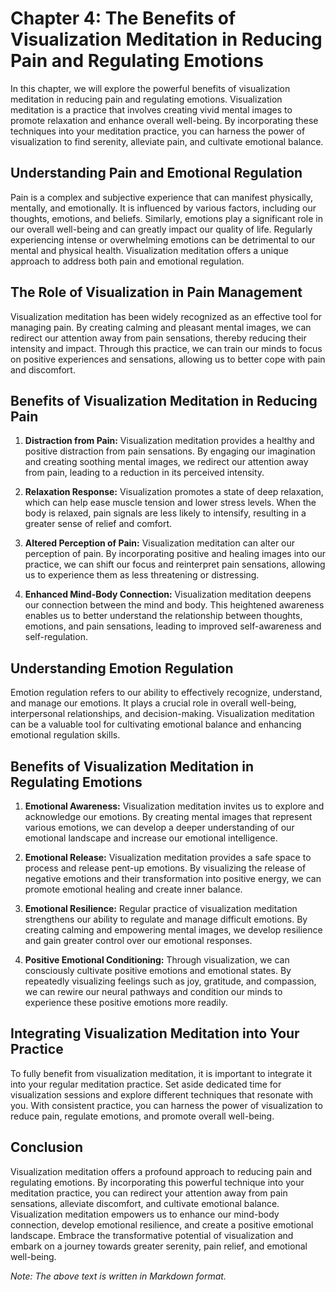 Chapter 4: The Benefits of Visualization Meditation in Reducing Pain and Regulating Emotions
============================================================================================

In this chapter, we will explore the powerful benefits of visualization meditation in reducing pain and regulating emotions. Visualization meditation is a practice that involves creating vivid mental images to promote relaxation and enhance overall well-being. By incorporating these techniques into your meditation practice, you can harness the power of visualization to find serenity, alleviate pain, and cultivate emotional balance.

Understanding Pain and Emotional Regulation
-------------------------------------------

Pain is a complex and subjective experience that can manifest physically, mentally, and emotionally. It is influenced by various factors, including our thoughts, emotions, and beliefs. Similarly, emotions play a significant role in our overall well-being and can greatly impact our quality of life. Regularly experiencing intense or overwhelming emotions can be detrimental to our mental and physical health. Visualization meditation offers a unique approach to address both pain and emotional regulation.

The Role of Visualization in Pain Management
--------------------------------------------

Visualization meditation has been widely recognized as an effective tool for managing pain. By creating calming and pleasant mental images, we can redirect our attention away from pain sensations, thereby reducing their intensity and impact. Through this practice, we can train our minds to focus on positive experiences and sensations, allowing us to better cope with pain and discomfort.

Benefits of Visualization Meditation in Reducing Pain
-----------------------------------------------------

1. **Distraction from Pain:** Visualization meditation provides a healthy and positive distraction from pain sensations. By engaging our imagination and creating soothing mental images, we redirect our attention away from pain, leading to a reduction in its perceived intensity.

2. **Relaxation Response:** Visualization promotes a state of deep relaxation, which can help ease muscle tension and lower stress levels. When the body is relaxed, pain signals are less likely to intensify, resulting in a greater sense of relief and comfort.

3. **Altered Perception of Pain:** Visualization meditation can alter our perception of pain. By incorporating positive and healing images into our practice, we can shift our focus and reinterpret pain sensations, allowing us to experience them as less threatening or distressing.

4. **Enhanced Mind-Body Connection:** Visualization meditation deepens our connection between the mind and body. This heightened awareness enables us to better understand the relationship between thoughts, emotions, and pain sensations, leading to improved self-awareness and self-regulation.

Understanding Emotion Regulation
--------------------------------

Emotion regulation refers to our ability to effectively recognize, understand, and manage our emotions. It plays a crucial role in overall well-being, interpersonal relationships, and decision-making. Visualization meditation can be a valuable tool for cultivating emotional balance and enhancing emotional regulation skills.

Benefits of Visualization Meditation in Regulating Emotions
-----------------------------------------------------------

1. **Emotional Awareness:** Visualization meditation invites us to explore and acknowledge our emotions. By creating mental images that represent various emotions, we can develop a deeper understanding of our emotional landscape and increase our emotional intelligence.

2. **Emotional Release:** Visualization meditation provides a safe space to process and release pent-up emotions. By visualizing the release of negative emotions and their transformation into positive energy, we can promote emotional healing and create inner balance.

3. **Emotional Resilience:** Regular practice of visualization meditation strengthens our ability to regulate and manage difficult emotions. By creating calming and empowering mental images, we develop resilience and gain greater control over our emotional responses.

4. **Positive Emotional Conditioning:** Through visualization, we can consciously cultivate positive emotions and emotional states. By repeatedly visualizing feelings such as joy, gratitude, and compassion, we can rewire our neural pathways and condition our minds to experience these positive emotions more readily.

Integrating Visualization Meditation into Your Practice
-------------------------------------------------------

To fully benefit from visualization meditation, it is important to integrate it into your regular meditation practice. Set aside dedicated time for visualization sessions and explore different techniques that resonate with you. With consistent practice, you can harness the power of visualization to reduce pain, regulate emotions, and promote overall well-being.

Conclusion
----------

Visualization meditation offers a profound approach to reducing pain and regulating emotions. By incorporating this powerful technique into your meditation practice, you can redirect your attention away from pain sensations, alleviate discomfort, and cultivate emotional balance. Visualization meditation empowers us to enhance our mind-body connection, develop emotional resilience, and create a positive emotional landscape. Embrace the transformative potential of visualization and embark on a journey towards greater serenity, pain relief, and emotional well-being.

*Note: The above text is written in Markdown format.*
